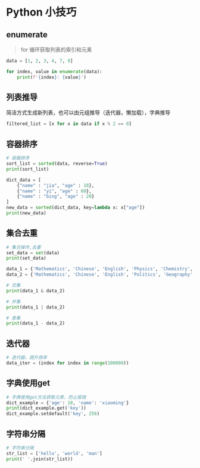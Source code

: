 # Python 小技巧

## enumerate

> for 循环获取列表的索引和元素

```python
data = [1, 2, 3, 4, 7, 9]

for index, value in enumerate(data):
    print(f'{index}: {value}')
```

## 列表推导

简洁方式生成新列表，也可以由元组推导（迭代器，懒加载），字典推导

```python
filtered_list = [x for x in data if x % 2 == 0]
```

## 容器排序

```python
# 容器排序
sort_list = sorted(data, reverse=True)
print(sort_list)

dict_data = [
    {"name" : "jia", "age" : 18},
    {"name" : "yi", "age" : 60},
    {"name" : "bing", "age" : 20}
]
new_data = sorted(dict_data, key=lambda x: x["age"])
print(new_data)
```

## 集合去重

```python
# 集合操作,去重
set_data = set(data)
print(set_data)

data_1 = {'Mathematics', 'Chinese', 'English', 'Physics', 'Chemistry', 'Biology'}
data_2 = {'Mathematics', 'Chinese', 'English', 'Politics', 'Geography', 'History'}

# 交集
print(data_1 & data_2)

# 并集
print(data_1 | data_2)

# 差集
print(data_1 - data_2)
```

## 迭代器

```python
# 迭代器，提升效率
data_iter = (index for index in range(100000))
```

## 字典使用get

```python
# 字典使用get方法获取元素，防止报错
dict_example = {'age': 18, 'name': 'xiaoming'}
print(dict_example.get('key'))
dict_example.setdefault('key', 256)
```

## 字符串分隔

```python
# 字符串分隔
str_list = ['hello', 'world', 'man']
print(' '.join(str_list))
```

